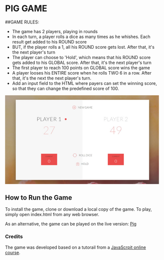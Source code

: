 # PIG GAME

##GAME RULES:

- The game has 2 players, playing in rounds
- In each turn, a player rolls a dice as many times as he whishes. Each result get added to his ROUND score
- BUT, if the player rolls a 1, all his ROUND score gets lost. After that, it's the next player's turn
- The player can choose to 'Hold', which means that his ROUND score gets added to his GLOBAL score. After that, it's the next player's turn
- The first player to reach 100 points on GLOBAL score wins the game
- A player looses his ENTIRE score when he rolls TWO 6 in a row. After that, it's the next the next player's turn.
- Add an input field to the HTML where payers can set the winning score, so that they can change the predefined score of 100.

![picture](img/pig-game.jpg)

## How to Run the Game

To install the game, clone or download a local copy of the game. To play, simply open index.html from any web browser.

As an alternative, the game can be played on the live version: [Pig]()

### Credits

The game was developed based on a tutorail from
a [JavaScrpit online course](https://www.udemy.com/the-complete-javascript-course/learn/v4/content).
